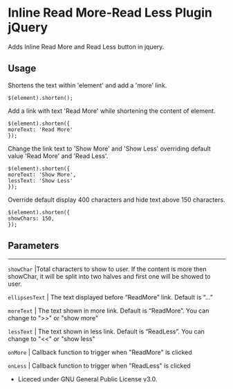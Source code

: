 # Inline Read More-Read Less Plugin jQuery
Adds Inline Read More and  Read Less button in jquery.


## Usage

Shortens the text within 'element' and add a 'more' link.

    $(element).shorten();

Add a link with text 'Read More' while shortening the content of element.

	$(element).shorten({
	moreText: 'Read More'
	});

Change the link text to 'Show More' and 'Show Less' overriding default value 'Read More' and 'Read Less'.

	$(element).shorten({
	moreText: 'Show More',
	lessText: 'Show Less'
	});

Override default display 400 characters and hide text above 150 characters.

	$(element).shorten({
	showChars: 150,
	});


Parameters
----------

-------------------------------------------------------------------------------------------------------------------------------
`showChar`			|Total characters to show to user. If the content is more then showChar, it will be split into two halves and first one will be showed to user. 

`ellipsesText`	| The text displayed before “ReadMore” link. Default is “…”  

`moreText`			| The text shown in more link. Default is “ReadMore”. You can change to ">>" or "show more" 

`lessText` 			| The text shown in less link. Default is “ReadLess”. You can change to "<<" or "show less"

`onMore` 				| Callback function to trigger when "ReadMore" is clicked 

`onLess` 				| Callback function to trigger when "ReadLess" is clicked


- Liceced under GNU General Public License v3.0.
